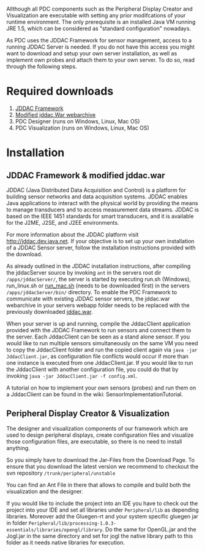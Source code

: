 Allthough all PDC components such as the Peripheral Display Creator and Visualization are executable with setting any prior modifcations of your runtime environment. The only prerequisite is an installed Java VM running JRE 1.5, which can be considered as "standard configuration" nowadays.

As PDC uses the JDDAC Framework for sensor management, access to a running JDDAC Server is needed. If you do not have this access you might want to download and setup your own server installation, as well as implement own probes and attach them to your own server. To do so, read through the following steps.

# Required downloads #
  1. [JDDAC Framework](http://jddac.labs.agilent.com/jddac/downloads/jddac-1.3-src.zip)
  1. [Modified jddac.War webarchive](http://peripheral.googlecode.com/files/jddac.war)
  1. PDC Designer (runs on Windows, Linux, Mac OS)
  1. PDC Visualization (runs on Windows, Linux, Mac OS)

# Installation #
## JDDAC Framework & modified jddac.war ##
JDDAC (Java Distributed Data Acquisition and Control) is a platform for building sensor networks and data acquisition systems. JDDAC enables Java applications to interact with the physical world by providing the means to manage transducers and to access measurement data streams. JDDAC is based on the IEEE 1451 standards for smart transducers, and it is available for the J2ME, J2SE, and J2EE environments.

For more information about the JDDAC platform visit http://jddac.dev.java.net. If your objective is to set up your own installation of a JDDAC Sensor server, follow the installation instructions provided with the download.

As already outlined in the JDDAC installation instructions, after compiling the jddacServer source by invoking `ant` in the servers root dir `/apps/jddacServer/`, the server is started by executing run.sh (Windows), run\_linux.sh or [run\_mac.sh](http://peripheral.googlecode.com/files/run_mac.sh) (needs to be downloaded first) in the servers `/apps/jddacServer/bin/` directory.  To enable the PDC Framework to communicate with existing JDDAC sensor servers, the jddac.war webarchive in your servers webapp folder needs to be replaced with the previously downloaded [jddac.war](http://peripheral.googlecode.com/files/jddac.war).

When your server is up and running, compile the JddacClient application provided with the JDDAC Framework to run sensors and connect them to the server. Each JddacClient can be seen as a stand alone sensor. If you would like to run multiple sensors simultaneously on the same VM you need to copy the JddacClient folder and run the copied client again via `java -jar JddacClient.jar`, as configuration file conflicts would occur if more than one instance is executed from one JddacClient.jar. If you would like to run the JddacClient with another configuration file, you could do that by invoking `java -jar JddacClient.jar -f config.xml`.

A tutorial on how to implement your own sensors (probes) and run them on a JddacClient can be found in the wiki: SensorImplementationTutorial.

## Peripheral Display Creator & Visualization ##
The designer and visualization components of our framework which are used to design peripheral displays, create configuration files and visualize those configuration files, are executable, so there is no need to install anything.

So you simply have to download the Jar-Files from the Download Page. To ensure that you download the latest version we recommend to checkout the svn repository `/trunk/peripheral/unstable`

You can find an Ant File in there that allows to compile and build both the visualization and the designer.

If you would like to include the project into an IDE you have to check out the project into your IDE and set all libraries under `Peripheral/lib` as depending libraries. Moreover add the Gluegen-rt and your system specific gluegen jar in folder `Peripheral/lib/processing-1.0.3-essentials/libraries/opengl/library`. Do the same for OpenGL.jar and the Jogl.jar in the same directory and set for jogl the native library path to this folder as it needs native libraries for execution.